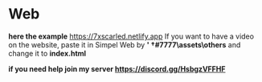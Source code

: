 # Web
**here the example**  https://7xscarled.netlify.app
If you want to have a video on the website, paste it in Simpel Web by **' †#7777\assets\others**  and change it to **index.html**

**if you need help join my server https://discord.gg/HsbgzVFFHF**
